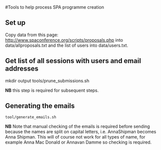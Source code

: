 #Tools to help process SPA programme creation

## Set up
Copy data from this page: http://www.spaconference.org/scripts/proposals.php into data/allproposals.txt and the list of users into data/users.txt.

## Get list of all sessions with users and email addresses

   mkdir output
   tools/prune_submissions.sh

**NB** this step is required for subsequent steps.

## Generating the emails

    tool/generate_emails.sh

**NB** Note that manual checking of the emails is required before sending because the names are split on capital letters, i.e. AnnaShipman becomes Anna Shipman. This will of course not work for all types of name, for example Anna Mac Donald or Annavan Damme so checking is required.
